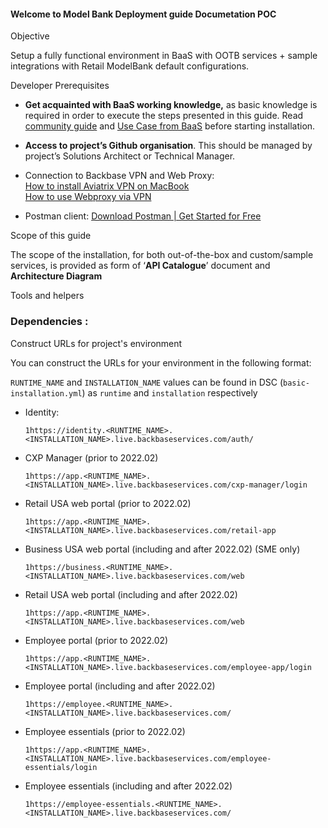 #### Welcome to Model Bank Deployment guide Documetation POC 

Objective

Setup a fully functional environment in BaaS with OOTB services + sample integrations with Retail ModelBank default configurations.

Developer Prerequisites

*   **Get acquainted with BaaS working knowledge,** as basic knowledge is required in order to execute the steps presented in this guide. Read [community guide](https://community.backbase.com/documentation/baas/latest/index "https://community.backbase.com/documentation/baas/latest/index") and [Use Case from BaaS](/wiki/spaces/BAAS/pages/1780121706 "/wiki/spaces/BAAS/pages/1780121706") before starting installation.
    
*   **Access to project’s Github organisation**. This should be managed by project’s Solutions Architect or Technical Manager.
    
*   Connection to Backbase VPN and Web Proxy:  
    [How to install Aviatrix VPN on MacBook](https://backbase.atlassian.net/wiki/spaces/I4E/pages/2497020179)  
    [How to use Webproxy via VPN](https://backbase.atlassian.net/wiki/spaces/I4E/pages/2497709075)
    
*   Postman client: [Download Postman | Get Started for Free](https://www.postman.com/downloads/)
    

Scope of this guide

The scope of the installation, for both out-of-the-box and custom/sample services, is provided as form of ‘**API Catalogue**’ document and **Architecture Diagram**

Tools and helpers

### Dependencies :

Construct URLs for project's environment

You can construct the URLs for your environment in the following format:

`RUNTIME_NAME` and `INSTALLATION_NAME` values can be found in DSC (`basic-installation.yml`) as `runtime` and `installation` respectively

*   Identity:
    
    `1https://identity.<RUNTIME_NAME>.<INSTALLATION_NAME>.live.backbaseservices.com/auth/`
    
*   CXP Manager (prior to 2022.02)
    
    `1https://app.<RUNTIME_NAME>.<INSTALLATION_NAME>.live.backbaseservices.com/cxp-manager/login`
    
*   Retail USA web portal (prior to 2022.02)
    
    `1https://app.<RUNTIME_NAME>.<INSTALLATION_NAME>.live.backbaseservices.com/retail-app`
    
*   Business USA web portal (including and after 2022.02) (SME only)
    
    `1https://business.<RUNTIME_NAME>.<INSTALLATION_NAME>.live.backbaseservices.com/web`
    
*   Retail USA web portal (including and after 2022.02)
    
    `1https://app.<RUNTIME_NAME>.<INSTALLATION_NAME>.live.backbaseservices.com/web`
    
*   Employee portal (prior to 2022.02)
    
    `1https://app.<RUNTIME_NAME>.<INSTALLATION_NAME>.live.backbaseservices.com/employee-app/login`
    
*   Employee portal (including and after 2022.02)
    
    `1https://employee.<RUNTIME_NAME>.<INSTALLATION_NAME>.live.backbaseservices.com/`
    
*   Employee essentials (prior to 2022.02)
    
    `1https://app.<RUNTIME_NAME>.<INSTALLATION_NAME>.live.backbaseservices.com/employee-essentials/login`
    
*   Employee essentials (including and after 2022.02)
    
    `1https://employee-essentials.<RUNTIME_NAME>.<INSTALLATION_NAME>.live.backbaseservices.com/`
    